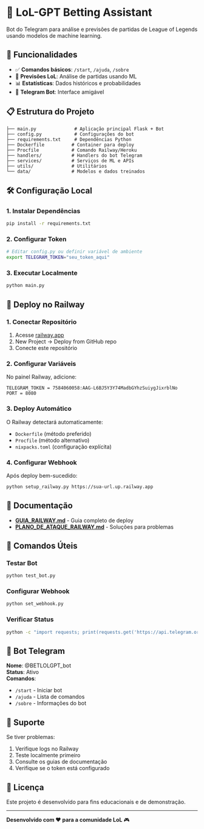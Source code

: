 # 🤖 LoL-GPT Betting Assistant

Bot do Telegram para análise e previsões de partidas de League of Legends usando modelos de machine learning.

## 🚀 Funcionalidades

- ✅ **Comandos básicos**: `/start`, `/ajuda`, `/sobre`
- 🔮 **Previsões LoL**: Análise de partidas usando ML
- 📊 **Estatísticas**: Dados históricos e probabilidades
- 🤖 **Telegram Bot**: Interface amigável

## 📋 Estrutura do Projeto

```
├── main.py              # Aplicação principal Flask + Bot
├── config.py            # Configurações do bot
├── requirements.txt     # Dependências Python
├── Dockerfile          # Container para deploy
├── Procfile            # Comando Railway/Heroku
├── handlers/           # Handlers do bot Telegram
├── services/           # Serviços de ML e APIs
├── utils/              # Utilitários
└── data/               # Modelos e dados treinados
```

## 🛠️ Configuração Local

### 1. Instalar Dependências
```bash
pip install -r requirements.txt
```

### 2. Configurar Token
```bash
# Editar config.py ou definir variável de ambiente
export TELEGRAM_TOKEN="seu_token_aqui"
```

### 3. Executar Localmente
```bash
python main.py
```

## 🚂 Deploy no Railway

### 1. Conectar Repositório
1. Acesse [railway.app](https://railway.app)
2. New Project → Deploy from GitHub repo
3. Conecte este repositório

### 2. Configurar Variáveis
No painel Railway, adicione:
```
TELEGRAM_TOKEN = 7584060058:AAG-L6BJ5Y3Y74MadbGYhzSuiygJixrblNo
PORT = 8080
```

### 3. Deploy Automático
O Railway detectará automaticamente:
- `Dockerfile` (método preferido)
- `Procfile` (método alternativo)
- `nixpacks.toml` (configuração explícita)

### 4. Configurar Webhook
Após deploy bem-sucedido:
```bash
python setup_railway.py https://sua-url.up.railway.app
```

## 📖 Documentação

- **[GUIA_RAILWAY.md](GUIA_RAILWAY.md)** - Guia completo de deploy
- **[PLANO_DE_ATAQUE_RAILWAY.md](PLANO_DE_ATAQUE_RAILWAY.md)** - Soluções para problemas

## 🔧 Comandos Úteis

### Testar Bot
```bash
python test_bot.py
```

### Configurar Webhook
```bash
python set_webhook.py
```

### Verificar Status
```bash
python -c "import requests; print(requests.get('https://api.telegram.org/bot{TOKEN}/getMe').json())"
```

## 🤖 Bot Telegram

**Nome**: @BETLOLGPT_bot  
**Status**: Ativo  
**Comandos**:
- `/start` - Iniciar bot
- `/ajuda` - Lista de comandos
- `/sobre` - Informações do bot

## 🛟 Suporte

Se tiver problemas:
1. Verifique logs no Railway
2. Teste localmente primeiro
3. Consulte os guias de documentação
4. Verifique se o token está configurado

## 📄 Licença

Este projeto é desenvolvido para fins educacionais e de demonstração.

---

**Desenvolvido com ❤️ para a comunidade LoL** 🎮 